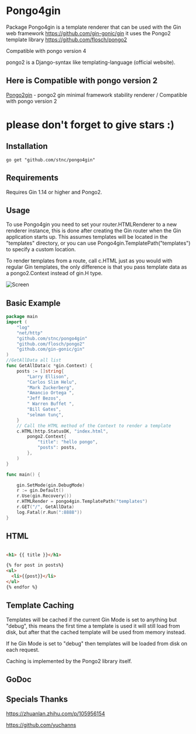 Pongo4gin
=========

Package Pongo4gin is a template renderer that can be used with the Gin web
framework https://github.com/gin-gonic/gin it uses the Pongo2 template library
https://github.com/flosch/pongo2

Compatible with pongo version 4

pongo2 is a Django-syntax like templating-language (official website).

## Here is Compatible with pongo version 2
 [Pongo2gin](https://github.com/stnc/pongo2gin) - pongo2 gin minimal framework stability renderer / Compatible with pongo version 2 

# please don't forget to give stars :)

## Installation  

`go get "github.com/stnc/pongo4gin"`

Requirements
------------

Requires Gin 1.14 or higher and Pongo2.

Usage
-----

To use Pongo4gin you need to set your router.HTMLRenderer to a new renderer
instance, this is done after creating the Gin router when the Gin application
starts up. This assumes templates will be located in the "templates"
directory, or you can use Pongo4gin.TemplatePath("templates") to specify a custom location.

To render templates from a route, call c.HTML just as you would with
regular Gin templates, the only difference is that you pass template
data as a pongo2.Context instead of gin.H type.


![Screen](https://raw.githubusercontent.com/stnc/pongo2gin/master/example/ginScreen.png)

Basic Example
-------------

```go
package main
import (
	"log"
	"net/http"
	"github.com/stnc/pongo4gin"
	"github.com/flosch/pongo2"
	"github.com/gin-gonic/gin"
)
//GetAllData all list
func GetAllData(c *gin.Context) {
	posts := []string{
		"Larry Ellison",
		"Carlos Slim Helu",
		"Mark Zuckerberg",
		"Amancio Ortega ",
		"Jeff Bezos",
		" Warren Buffet ",
		"Bill Gates",
		"selman tunç",
	}
	// Call the HTML method of the Context to render a template
	c.HTML(http.StatusOK, "index.html",
		pongo2.Context{
			"title": "hello pongo",
			"posts": posts,
		},
	)
}

func main() {

	gin.SetMode(gin.DebugMode)
	r := gin.Default()
	r.Use(gin.Recovery())
	r.HTMLRender = pongo4gin.TemplatePath("templates")
	r.GET("/", GetAllData)
	log.Fatal(r.Run(":8888"))
}
```

HTML 
----------------


```html

<h1> {{ title }}</h1>

{% for post in posts%}
<ul>
  <li>{{post}}</li>
</ul>
{% endfor %}

```

Template Caching
----------------

Templates will be cached if the current Gin Mode is set to anything but "debug",
this means the first time a template is used it will still load from disk, but
after that the cached template will be used from memory instead.

If he Gin Mode is set to "debug" then templates will be loaded from disk on
each request.

Caching is implemented by the Pongo2 library itself.

GoDoc
-----


Specials Thanks
-----

https://zhuanlan.zhihu.com/p/105956154  

https://github.com/yuchanns
